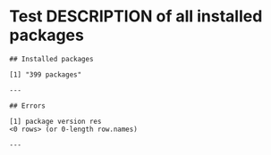 # Test DESCRIPTION of all installed packages

    
    
    ## Installed packages 
    
    [1] "399 packages"
    
    ---
    
    ## Errors 
    
    [1] package version res    
    <0 rows> (or 0-length row.names)
    
    ---

